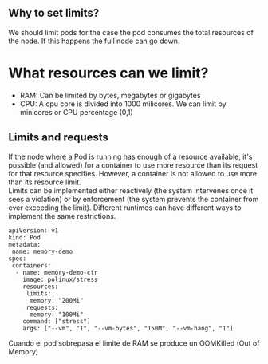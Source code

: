 ## Why to set limits?

We should limit pods for the case the pod consumes the total resources of the node. If this happens the full node can go down.

# What resources can we limit?

- RAM: Can be limited by bytes, megabytes or gigabytes
- CPU: A cpu core is divided into 1000 milicores. We can limit by minicores or CPU percentage (0,1)

## Limits and requests

If the node where a Pod is running has enough of a resource available, it's possible (and allowed) for a container to use more resource than its request for that resource specifies. However, a container is not allowed to use more than its resource limit.  
Limits can be implemented either reactively (the system intervenes once it sees a violation) or by enforcement (the system prevents the container from ever exceeding the limit). Different runtimes can have different ways to implement the same restrictions.

```
apiVersion: v1
kind: Pod
metadata:
 name: memory-demo
spec:
 containers:
  - name: memory-demo-ctr
    image: polinux/stress
    resources:
     limits:
      memory: "200Mi"
     requests:
      memory: "100Mi"
    command: ["stress"]
    args: ["--vm", "1", "--vm-bytes", "150M", "--vm-hang", "1"]
```

Cuando el pod sobrepasa el limite de RAM se produce un OOMKilled (Out of Memory)  

